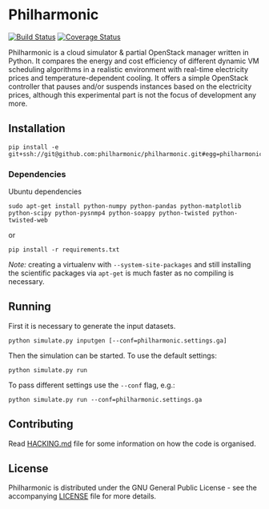 Philharmonic
============
[![Build Status](https://travis-ci.org/philharmonic/philharmonic.svg)](https://travis-ci.org/philharmonic/philharmonic) [![Coverage Status](https://img.shields.io/coveralls/philharmonic/philharmonic.svg)](https://coveralls.io/r/philharmonic/philharmonic)

Philharmonic is a cloud simulator & partial OpenStack manager written in Python.
It compares the energy and cost efficiency of different dynamic VM scheduling
algorithms in a realistic environment with real-time electricity prices and
temperature-dependent cooling.
It offers a simple OpenStack controller that pauses and/or suspends instances
based on the electricity prices, although this experimental part is not the
focus of development any more.

Installation
------------

    pip install -e git+ssh://git@github.com:philharmonic/philharmonic.git#egg=philharmonic

### Dependencies

Ubuntu dependencies

    sudo apt-get install python-numpy python-pandas python-matplotlib python-scipy python-pysnmp4 python-soappy python-twisted python-twisted-web

or

    pip install -r requirements.txt

*Note:* creating a virtualenv with `--system-site-packages` and still
installing the scientific packages via `apt-get` is much faster as no
compiling is necessary.

Running
-------
First it is necessary to generate the input datasets.

    python simulate.py inputgen [--conf=philharmonic.settings.ga]

Then the simulation can be started. To use the default settings:

    python simulate.py run

To pass different settings use the `--conf` flag, e.g.:

    python simulate.py run --conf=philharmonic.settings.ga


Contributing
------------
Read [HACKING.md](https://github.com/philharmonic/philharmonic/blob/master/HACKING.md)
file for some information on how the code is organised.

License
-------
Philharmonic is distributed under the GNU General Public License - see the
accompanying [LICENSE](https://github.com/philharmonic/philharmonic/blob/master/LICENSE) file for more details.
